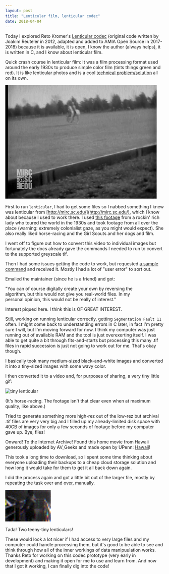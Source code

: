 ```yaml
---
layout: post
title: "Lenticular film, lenticular codec"
date: 2018-04-04
---
```


Today I explored Reto Kromer's [Lenticular codec](https://github.com/amiaopensource/lenticular) (original code written by Joakim Reuteler in 2012, adapted and added to AMIA Open Source in 2017-2018) because it is available, it is open, I know the author (always helps), it is written in C, and I know about lenticular film.

Quick crash course in lenticular film: It was a film processing format used around the early 1930s to produce simple color film (tints things green and red). It is like lenticular photos and is a cool [technical problem/solution](https://en.wikipedia.org/wiki/Lenticular_printing) all on its own.

![lenticular](/images/lenticular.jpg)

First to run `lenticular`, I had to get some files so I nabbed something I knew was lenticular from [http://mirc.sc.edu/](http://mirc.sc.edu/), which I know about because I used to work there. I used [this footage](https://mirc.sc.edu/islandora/object/usc%3A1554) from a rockin' rich lady who toured the world in the 1930s and took footage from all over the place (warning: extremely colonialist gaze, as you might would expect). She also really liked horse-racing and the Girl Scouts and her dogs and film.

I went off to figure out how to convert this video to individual images but fortunately the docs already gave the commands I needed to run to convert to the supported greyscale tif.

Then I had some issues getting the code to work, but requested [a sample command](https://github.com/amiaopensource/lenticular/issues/2) and received it. Mostly I had a lot of "user error" to sort out.

Emailed the maintainer (since he is a friend) and got:  

"You can of course digitally create your own by reversing the  
algorithm, but this would not give you real-world files. In my  
personal opinion, this would not be really of interest."  

Interest piqued here. I think this is OF GREAT INTEREST.  

Still, working on running lenticular correctly, getting `Segmentation Fault 11` often. I might come back to understanding errors in C later, in fact I'm pretty sure I will, but I'm moving forward for now. I think my computer was just running out of available RAM and the tool is just overexerting itself. I was able to get quite a bit through fits-and-starts but processing this many .tif files in rapid succession is just not going to work out for me. That's okay though.

I basically took many medium-sized black-and-white images and converted it into a tiny-sized images with some wavy color.

I then converted it to a video and, for purposes of sharing, a very tiny little gif:

![tiny lenticular](/images/tiny-lenticular1.gif)  

(It's horse-racing. The footage isn't that clear even when at maximum quality, like above.)  

Tried to generate something more high-rez out of the low-rez but archival .tif files are very very big and I filled up my already-limited disk space with 40GB of images for only a few seconds of footage before my computer gave up. Bye, files!

Onward! To the Internet Archive! Found this home movie from Hawaii generously uploaded by AV_Geeks and made open by UPenn: [Hawaii](https://archive.org/details/upenn-f16-0522_Hawaii)!

This took a long time to download, so I spent some time thinking about everyone uploading their backups to a cheap cloud storage solution and how long it would take for them to get it all back down again.

I did the process again and got a little bit out of the larger file, mostly by repeating the task over and over, manually.

![tiny lenticular](/images/tiny-lenticular.gif)

Tada! Two teeny-tiny lenticulars! 

These would look a lot nicer if I had access to very large files and my computer could handle processing them, but it's good to be able to see and think through how all of the inner workings of data manipuulation works. Thanks Reto for working on this codec prototype (very early in development) and making it open for me to use and learn from. And now that I got it working, I can finally dig into the code!
